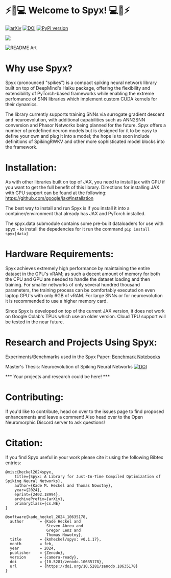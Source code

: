 ⚡🧠💻 Welcome to Spyx! 💻🧠⚡
============================
[![arXiv](https://img.shields.io/badge/arXiv-2402.18994-b31b1b.svg)](https://arxiv.org/abs/2402.18994) [![DOI](https://zenodo.org/badge/656877506.svg)](https://zenodo.org/badge/latestdoi/656877506) [![PyPI version](https://badge.fury.io/py/spyx.svg)](https://badge.fury.io/py/spyx)

[![](https://dcbadge.vercel.app/api/server/TCYQFWsBwj)](https://discord.gg/TCYQFWsBwj)


![README Art](spyx.png "Spyx")

Why use Spyx?
=============

Spyx (pronounced "spikes") is a compact spiking neural network library built on top of DeepMind's Haiku package, offering the flexibility and extensibility of PyTorch-based frameworks while enabling the extreme perfomance of SNN libraries which implement custom CUDA kernels for their dynamics. 

The library currently supports training SNNs via surrogate gradient descent and neuroevolution, with additional capabilities such as ANN2SNN conversion and Phasor Networks being planned for the future. Spyx offers a number of predefined neuron models but is designed for it to be easy to define your own and plug it into a model; the hope is to soon include definitions of SpikingRWKV and other more sophisticated model blocks into the framework.

Installation:
=============

As with other libraries built on top of JAX, you need to install jax with GPU if you want to get the full benefit of this library. Directions for installing JAX with GPU support can be found at the following: https://github.com/google/jax#installation

The best way to install and run Spyx is if you install it into a container/environment that already has JAX and PyTorch installed.

The spyx.data submodule contains some pre-built dataloaders for use with spyx - to install the depedencies for it run the command `pip install spyx[data]`

Hardware Requirements:
======================

Spyx achieves extremely high performance by maintaining the entire dataset in the GPU's vRAM; as such a decent amount of memory for both the CPU and GPU are needed to handle the dataset loading and then training. For smaller networks of only several hundred thousand parameters, the training process can be comfortably executed on even laptop GPU's with only 6GB of vRAM. For large SNNs or for neuroevolution it is recommended to use a higher memory card.

Since Spyx is developed on top of the current JAX version, it does not work on Google Colab's TPUs which use an older version. Cloud TPU support will be tested in the near future.


Research and Projects Using Spyx:
=================================

Experiments/Benchmarks used in the Spyx Paper: [Benchmark Notebooks](https://github.com/kmheckel/spyx/tree/main/research/paper)

Master's Thesis: Neuroevolution of Spiking Neural Networks [![DOI](https://zenodo.org/badge/DOI/10.5281/zenodo.10620442.svg)](https://doi.org/10.5281/zenodo.10620442)

*** Your projects and research could be here! ***


Contributing:
=============

If you'd like to contribute, head on over to the issues page to find proposed enhancements and leave a comment! Also head over to the Open Neuromorphic Discord server to ask questions!

Citation:
=========

If you find Spyx useful in your work please cite it using the following Bibtex entries:

```
@misc{heckel2024spyx,
    title={Spyx: A Library for Just-In-Time Compiled Optimization of Spiking Neural Networks},
    author={Kade M. Heckel and Thomas Nowotny},
    year={2024},
    eprint={2402.18994},
    archivePrefix={arXiv},
    primaryClass={cs.NE}
}
```

```
@software{kade_heckel_2024_10635178,
  author       = {Kade Heckel and
                  Steven Abreu and
                  Gregor Lenz and
                  Thomas Nowotny},
  title        = {kmheckel/spyx: v0.1.17},
  month        = feb,
  year         = 2024,
  publisher    = {Zenodo},
  version      = {camera-ready},
  doi          = {10.5281/zenodo.10635178},
  url          = {https://doi.org/10.5281/zenodo.10635178}
}
```
